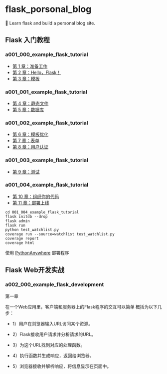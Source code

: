 # flask_porsonal_blog
🍉 Learn flask and build a personal blog site.



## Flask 入门教程

### a001_000_example_flask_tutorial

- [第 1 章：准备工作](https://read.helloflask.com/c1-ready)
- [第 2 章：Hello，Flask！](https://read.helloflask.com/c2-hello)
- [第 3 章：模板](https://read.helloflask.com/c3-hello)

### a001_001_example_flask_tutorial

- [第 4 章：静态文件](https://read.helloflask.com/c4-static)
- [第 5 章：数据库](https://read.helloflask.com/c5-database)

### a001_002_example_flask_tutorial

- [第 6 章：模板优化](https://read.helloflask.com/c6-template2)
- [第 7 章：表单](https://read.helloflask.com/c7-form)
- [第 8 章：用户认证](https://read.helloflask.com/c8-login)


### a001_003_example_flask_tutorial

- [第 9 章：测试](https://read.helloflask.com/c9-test)

### a001_004_example_flask_tutorial

- [第 10 章：组织你的代码](https://read.helloflask.com/c10-organize)  
- [第 11 章：部署上线](https://read.helloflask.com/c11-deploy)
```shell
cd 001_004_example_flask_tutorial
flask initdb --drop 
flask admin
flask run
python test_watchlist.py
coverage run --source=watchlist test_watchlist.py
coverage report
coverage html
```

使用 [PythonAnywhere](https://www.pythonanywhere.com) 部署程序



## Flask Web开发实战
### a002_000_example_flask_development

第一章

在一个Web应用里，客户端和服务器上的Flask程序的交互可以简单
概括为以下几步： 

- 1）用户在浏览器输入URL访问某个资源。
- 2）Flask接收用户请求并分析请求的URL。
- 3）为这个URL找到对应的处理函数。 

- 4）执行函数并生成响应，返回给浏览器。

- 5）浏览器接收并解析响应，将信息显示在页面中。
